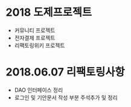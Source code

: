 2018 도제프로젝트
===================


* 커뮤니티 프로젝트
* 전자결제 프로젝트
* 리팩토링위키 프로젝트

2018.06.07 리팩토링사항
===================
* DAO 인터페이스 정리
* 로그인 및 기안문서 작성 부분 주석추가 및 정리
